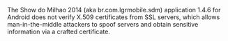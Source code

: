 The Show do Milhao 2014 (aka br.com.lgrmobile.sdm) application 1.4.6 for Android does not verify X.509 certificates from SSL servers, which allows man-in-the-middle attackers to spoof servers and obtain sensitive information via a crafted certificate.